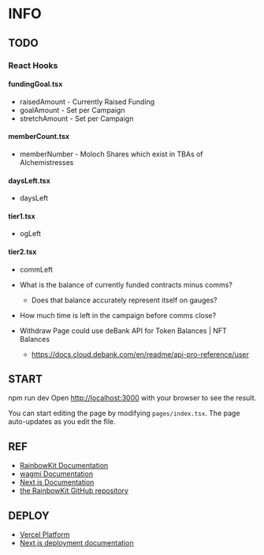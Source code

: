 # INFO

## TODO

### React Hooks

#### fundingGoal.tsx

* raisedAmount - Currently Raised Funding
* goalAmount - Set per Campaign
* stretchAmount - Set per Campaign

#### memberCount.tsx

* memberNumber - Moloch Shares which exist in TBAs of Alchemistresses

#### daysLeft.tsx

* daysLeft

#### tier1.tsx

* ogLeft

#### tier2.tsx

* commLeft


* What is the balance of currently funded contracts minus comms?
  * Does that balance accurately represent itself on gauges?
* How much time is left in the campaign before comms close?
* Withdraw Page could use deBank API for Token Balances | NFT Balances
  * https://docs.cloud.debank.com/en/readme/api-pro-reference/user

## START

npm run dev
Open [http://localhost:3000](http://localhost:3000) with your browser to see the result.

You can start editing the page by modifying `pages/index.tsx`. The page auto-updates as you edit the file.

## REF

* [RainbowKit Documentation](https://rainbowkit.com)
* [wagmi Documentation](https://wagmi.sh)
* [Next.js Documentation](https://nextjs.org/docs)
* [the RainbowKit GitHub repository](https://github.com/rainbow-me/rainbowkit)

## DEPLOY

* [Vercel Platform](https://vercel.com/new?utm_medium=default-template&filter=next.js&utm_source=create-next-app&utm_campaign=create-next-app-readme)
* [Next.js deployment documentation](https://nextjs.org/docs/deployment)
